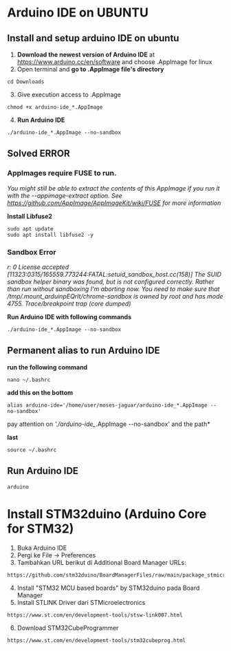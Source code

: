 # Arduino IDE on UBUNTU
## Install and setup arduino IDE on ubuntu

1. __Download the newest version of Arduino IDE__ at https://www.arduino.cc/en/software and choose .AppImage for linux
2. Open terminal and __go to .AppImage file's directory__
```
cd Downloads
```
3. Give execution access to .AppImage
```
chmod +x arduino-ide_*.AppImage
```
4. __Run Arduino IDE__
```
./arduino-ide_*.AppImage --no-sandbox
```

## Solved ERROR
### AppImages require FUSE to run. 
*You might still be able to extract the contents of this AppImage 
if you run it with the --appimage-extract option. 
See https://github.com/AppImage/AppImageKit/wiki/FUSE 
for more information*

__Install Libfuse2__
```
sudo apt update
sudo apt install libfuse2 -y
```
### Sandbox Error
*r: 0
License accepted
[11323:0315/165559.773244:FATAL:setuid_sandbox_host.cc(158)] The SUID sandbox helper binary was found, but is not configured correctly. Rather than run without sandboxing I'm aborting now. You need to make sure that /tmp/.mount_arduinpEQrIt/chrome-sandbox is owned by root and has mode 4755.
Trace/breakpoint trap (core dumped)*

__Run Arduino IDE with following commands__
```
./arduino-ide_*.AppImage --no-sandbox
```

## Permanent alias to run Arduino IDE
__run the following command__
```
nano ~/.bashrc
```
__add this on the bottom__
```
alias arduino-ide='/home/user/moses-jaguar/arduino-ide_*.AppImage --no-sandbox'
```
pay attention on *'./arduino-ide_*.AppImage --no-sandbox' and the path*

__last__
```
source ~/.bashrc
```


## Run Arduino IDE
```
arduino
```

# Install STM32duino (Arduino Core for STM32)
1. Buka Arduino IDE
2. Pergi ke File → Preferences
3. Tambahkan URL berikut di Additional Board Manager URLs:
```
https://github.com/stm32duino/BoardManagerFiles/raw/main/package_stmicroelectronics_index.json
```
4. Install "STM32 MCU based boards" by STM32duino pada Board Manager
5. Install STLINK Driver dari STMicroelectronics
```
https://www.st.com/en/development-tools/stsw-link007.html
```
6. Download STM32CubeProgrammer
```
https://www.st.com/en/development-tools/stm32cubeprog.html
```





